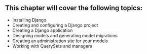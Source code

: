 ## This chapter will cover the following topics:

- Installing Django
- Creating and configuring a Django project
- Creating a Django application
- Designing models and generating model migrations
- Creating an administration site for your models
- Working with QuerySets and managers